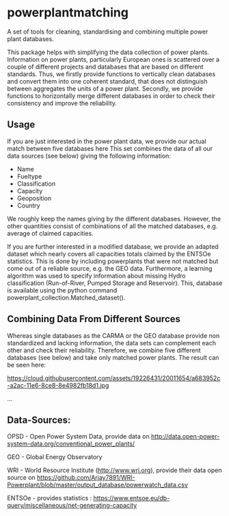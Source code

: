 # powerplantmatching
A set of tools for cleaning, standardising and combining multiple
power plant databases.

This package helps with simplifying the data collection of power
plants. Information on power plants, particularly European ones is
scattered over a couple of different projects and databases that are
based on different standards. Thus, we firstly provide functions to
vertically clean databases and convert them into one coherent
standard, that does not distinguish between aggregates the units of a
power plant. Secondly, we provide functions to horizontally merge
different databases in order to check their consistency and improve
the reliability.


## Usage 

If you are just interested in the power plant data, we provide 
our actual match between five databases here 
This set combines the data of all our data sources (see below) 
giving the following information:

- Name
- Fueltype
- Classification
- Capacity
- Geoposition
- Country


We roughly keep the names giving by the different databases.
However, the other quantities consist of combinations of 
all the matched databases, e.g. average of claimed capacities. 

If you are further interested in a modified database, we provide an adapted 
dataset which nearly covers all capacities totals claimed by the ENTSOe
statistics. This is done by including powerplants that were not matched
but come out of a reliable source, e.g. the GEO data. Furthermore, a
learning algorithm was used to specify information about missing 
Hydro classification (Run-of-River, Pumped Storage and Reservoir).
This, database is available using the python command 
powerplant_collection.Matched_dataset(). 


## Combining Data From Different Sources

Whereas single databases as the CARMA or the GEO database provide 
non standardized and lacking information, the data sets can complement 
each other and check their reliability. Therefore, we combine 
five different databases (see below) and take only matched power plants.
The result can be seen here:


https://cloud.githubusercontent.com/assets/19226431/20011654/a683952c-a2ac-11e6-8ce8-8e4982fb18d1.jpg



...


## Data-Sources: 

OPSD - Open Power System Data, provide data on 
	http://data.open-power-system-data.org/conventional_power_plants/

GEO - Global Energy Observatory

WRI - World Resource Institute (http://www.wri.org), provide their data open source 
	on https://github.com/Arjay7891/WRI-Powerplant/blob/master/output_database/powerwatch_data.csv


ENTSOe - provides statistics :
	https://www.entsoe.eu/db-query/miscellaneous/net-generating-capacity
